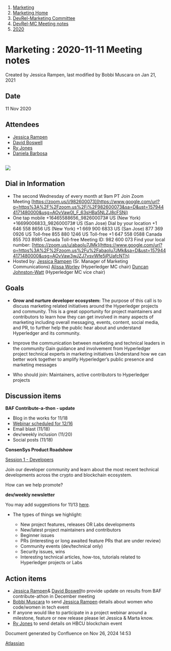 1. [Marketing](index.html)
2. [Marketing Home](Marketing-Home_19169291.html)
3. [DevRel-Marketing Committee](DevRel-Marketing-Committee_19175125.html)
4. [DevRel-MC Meeting notes](DevRel-MC-Meeting-notes_19175124.html)
5. [2020](2020_19175123.html)

# Marketing : 2020-11-11 Meeting notes

Created by Jessica Rampen, last modified by Bobbi Muscara on Jan 21, 2021

## Date

11 Nov 2020

## Attendees

- [Jessica Rampen](https://lf-hyperledger.atlassian.net/wiki/people/5c2e4c479bcfd72df10109cc?ref=confluence)
- [David Boswell](https://lf-hyperledger.atlassian.net/wiki/people/70121:0a14f738-3039-421f-a6a9-a83d19f23227?ref=confluence)
- [Ry Jones](https://lf-hyperledger.atlassian.net/wiki/people/557058:078cecfc-fb17-4d9a-8759-b5b74efa6850?ref=confluence)
- [Daniela Barbosa](https://lf-hyperledger.atlassian.net/wiki/people/5c0f0d72470dea35d6935354?ref=confluence)

## ![](https://wiki.hyperledger.org/download/attachments/31199914/Antitrustnotice%20%281%29%20%281%29.png?version=1&modificationDate=1589208118000&api=v2)

## Dial in Information

- The second Wednesday of every month at 9am PT Join Zoom Meeting [https://zoom.us/j/982600073](https://www.google.com/url?q=https%3A%2F%2Fzoom.us%2Fj%2F982600073&sa=D&ust=1579444171480000&usg=AOvVaw0I_F_63sHBa5NLZJ8cFSNj)
- One tap mobile +16465588656,,982600073# US (New York) +16699006833,,982600073# US (San Jose) Dial by your location +1 646 558 8656 US (New York) +1 669 900 6833 US (San Jose) 877 369 0926 US Toll-free 855 880 1246 US Toll-free +1 647 558 0588 Canada 855 703 8985 Canada Toll-free Meeting ID: 982 600 073 Find your local number: [https://zoom.us/u/abaoIu7JMk](https://www.google.com/url?q=https%3A%2F%2Fzoom.us%2Fu%2FabaoIu7JMk&sa=D&ust=1579444171480000&usg=AOvVaw3wJZJ7vsvWfe5jPUafcNTh)
- Hosted by: [Jessica Rampen](https://lf-hyperledger.atlassian.net/wiki/people/5c2e4c479bcfd72df10109cc?ref=confluence) (Sr. Manager of Marketing Communications) [Alissa Worley](https://lf-hyperledger.atlassian.net/wiki/people/712020:973f6b22-4681-4577-9cca-c67be292301e?ref=confluence) (Hyperledger MC chair) [Duncan Johnston-Watt](https://lf-hyperledger.atlassian.net/wiki/people/5d406861b7f3ac0da80c8884?ref=confluence) (Hyperledger MC vice chair)

## Goals

- **Grow and nurture developer ecosystem:** The purpose of this call is to discuss marketing related initiatives around the Hyperledger projects and community. This is a great opportunity for project maintainers and contributors to learn how they can get involved in many aspects of marketing including overall messaging, events, content, social media, and PR, to further help the public hear about and understand Hyperledger and its community.
  
- Improve the communication between marketing and technical leaders in the community Gain guidance and involvement from Hyperledger project technical experts in marketing initiatives Understand how we can better work together to amplify Hyperledger’s public presence and marketing messages
- Who should join: Maintainers, active contributors to Hyperledger projects

## Discussion items

**BAF Contribute-a-thon - update**

- Blog in the works for 11/18
- [Webinar scheduled for 12/16](https://www.hyperledger.org/event/hyperledger-member-webinar-accenture-blockchain-automation-framework-to-automatically-deploy-production-worthy-dlt-networks)
- Email blast (11/18)
- dev/weekly inclusion (11/20)
- Social posts (11/18)

**ConsenSys Product Roadshow**

[Session 1 - Developers](https://pages.consensys.net/consensys-product-roadshow?utm_campaign=ConsenSys%20Product%20Roadshow%202020&utm_medium=email&_hsmi=99486333&_hsenc=p2ANqtz-_KcIoj46wdLfTS4xD53x3WiIPSTHXzpmzAAAtiSmrDMTQamxdfx-u-5SnYGW6lnwXgnh2Vxw1pSO4UobR3DXm1GtbQ5il96IKvBLjOMJyxxRdGnKQ&utm_content=99486333&utm_source=hs_email) 

Join our developer community and learn about the most recent technical developments across the crypto and blockchain ecosystem. 

How can we help promote? 

**dev/weekly newsletter**

You may add suggestions for 11/13 [here](https://lf-hyperledger.atlassian.net/wiki/pages/viewpage.action?pageId=17170614).

- The types of things we highlight:
  
  - New project features, releases OR Labs developments
  - New/latest project maintainers and contributors
  - Beginner issues
  - PRs (interesting or long awaited feature PRs that are under review)
  - Community events (dev/technical only)
  - Security issues, wins
  - Interesting technical articles, how-tos, tutorials related to Hyperledger projects or Labs

## Action items

- [Jessica Rampen](https://lf-hyperledger.atlassian.net/wiki/people/5c2e4c479bcfd72df10109cc?ref=confluence)&amp; [David Boswell](https://lf-hyperledger.atlassian.net/wiki/people/70121:0a14f738-3039-421f-a6a9-a83d19f23227?ref=confluence)to provide update on results from BAF contribute-athon in December meeting
- [Bobbi Muscara](https://lf-hyperledger.atlassian.net/wiki/people/5c4cb1b7d8bbb7445c0a457e?ref=confluence) to send [Jessica Rampen](https://lf-hyperledger.atlassian.net/wiki/people/5c2e4c479bcfd72df10109cc?ref=confluence) details about women who code/women in tech event
- If anyone would like to participate in a project webinar around a milestone, feature or new release please let Jessica &amp; Marta know.
- [Ry Jones](https://lf-hyperledger.atlassian.net/wiki/people/557058:078cecfc-fb17-4d9a-8759-b5b74efa6850?ref=confluence) to send details on HBCU blockchain event

Document generated by Confluence on Nov 26, 2024 14:53

[Atlassian](http://www.atlassian.com/)

